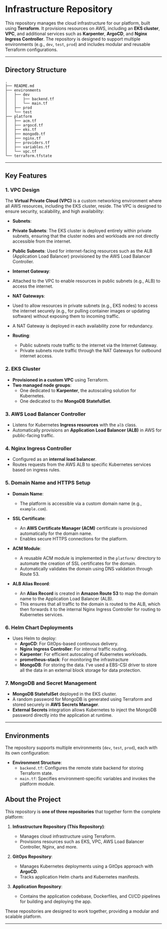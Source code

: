 # Infrastructure Repository

This repository manages the cloud infrastructure for our platform, built using **Terraform**. It provisions resources on AWS, including an **EKS cluster**, **VPC**, and additional services such as **Karpenter**, **ArgoCD**, and **Nginx Ingress Controller**. The repository is designed to support multiple environments (e.g., `dev`, `test`, `prod`) and includes modular and reusable Terraform configurations.

---

## Directory Structure
``` plaintext
.
├── README.md
├── environments
│   ├── dev
│   │   ├── backend.tf
│   │   └── main.tf
│   ├── prod
│   └── test
├── platform
│   ├── acm.tf
│   ├── argocd.tf
│   ├── eks.tf
│   ├── mongodb.tf
│   ├── nginx.tf
│   ├── providers.tf
│   ├── variables.tf
│   └── vpc.tf
└── terraform.tfstate
```
---

## Key Features

### 1. **VPC Design**

The **Virtual Private Cloud (VPC)** is a custom networking environment where all AWS resources, including the EKS cluster, reside. The VPC is designed to ensure security, scalability, and high availability:

- **Subnets**:
- **Private Subnets**: The EKS cluster is deployed entirely within private subnets, ensuring that the cluster nodes and workloads are not directly accessible from the internet.
- **Public Subnets**: Used for internet-facing resources such as the ALB (Application Load Balancer) provisioned by the AWS Load Balancer Controller.

- **Internet Gateway**:
- Attached to the VPC to enable resources in public subnets (e.g., ALB) to access the internet.

- **NAT Gateways**:
- Used to allow resources in private subnets (e.g., EKS nodes) to access the internet securely (e.g., for pulling container images or updating software) without exposing them to incoming traffic.
- A NAT Gateway is deployed in each availability zone for redundancy.

- **Routing**:
  - Public subnets route traffic to the internet via the Internet Gateway.
  - Private subnets route traffic through the NAT Gateways for outbound internet access.


### 2. **EKS Cluster**
- **Provisioned in a custom VPC** using Terraform.
- **Two managed node groups**:
  - One dedicated to **Karpenter**, the autoscaling solution for Kubernetes.
  - One dedicated to the **MongoDB StatefulSet**.

### 3. **AWS Load Balancer Controller**
- Listens for Kubernetes **Ingress resources** with the `alb` class.
- Automatically provisions an **Application Load Balancer (ALB)** in AWS for public-facing traffic.

### 4. **Nginx Ingress Controller**
- Configured as an **internal load balancer**.
- Routes requests from the AWS ALB to specific Kubernetes services based on ingress rules.

### 5. **Domain Name and HTTPS Setup**

- **Domain Name**:
  - The platform is accessible via a custom domain name (e.g., `example.com`).

- **SSL Certificate**:
  - An **AWS Certificate Manager (ACM)** certificate is provisioned automatically for the domain name.
  - Enables secure HTTPS connections for the platform.

- **ACM Module**:
  - A reusable ACM module is implemented in the `platform/` directory to automate the creation of SSL certificates for the domain.
  - Automatically validates the domain using DNS validation through Route 53.

- **ALB Alias Record**:
  - An **Alias Record** is created in **Amazon Route 53** to map the domain name to the Application Load Balancer (ALB).
  - This ensures that all traffic to the domain is routed to the ALB, which then forwards it to the internal Nginx Ingress Controller for routing to Kubernetes services.


### 6. **Helm Chart Deployments**
- Uses Helm to deploy:
  - **ArgoCD**: For GitOps-based continuous delivery.
  - **Nginx Ingress Controller**: For internal traffic routing.
  - **Karpenter**: For efficient autoscaling of Kubernetes workloads.
  - **prometheus-stack**: For monitoring the infrastracture
  - **MongoDB**: For storing the data. I've used a EBS-CSI driver to store all the data in an external block storage for data protection.

### 7. **MongoDB and Secret Management**
- **MongoDB StatefulSet** deployed in the EKS cluster.
- A random password for MongoDB is generated using Terraform and stored securely in **AWS Secrets Manager**.
- **External Secrets** integration allows Kubernetes to inject the MongoDB password directly into the application at runtime.

---

## Environments

The repository supports multiple environments (`dev`, `test`, `prod`), each with its own configuration:

- **Environment Structure**:
  - `backend.tf`: Configures the remote state backend for storing Terraform state.
  - `main.tf`: Specifies environment-specific variables and invokes the platform module.

## About the Project

This repository is **one of three repositories** that together form the complete platform:

1. **Infrastructure Repository (This Repository)**:
   - Manages cloud infrastructure using Terraform.
   - Provisions resources such as EKS, VPC, AWS Load Balancer Controller, Nginx, and more.

2. **GitOps Repository**:
   - Manages Kubernetes deployments using a GitOps approach with **ArgoCD**.
   - Tracks application Helm charts and Kubernetes manifests.

3. **Application Repository**:
   - Contains the application codebase, Dockerfiles, and CI/CD pipelines for building and deploying the app.

These repositories are designed to work together, providing a modular and scalable platform.

---

